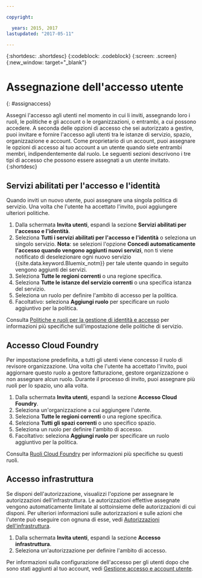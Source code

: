 ```yaml
---

copyright:

  years: 2015, 2017
lastupdated: "2017-05-11"

---
```


{:shortdesc: .shortdesc}
{:codeblock: .codeblock}
{:screen: .screen}
{:new_window: target="_blank"}

# Assegnazione dell'accesso utente
{: #assignaccess}

Assegni l'accesso agli utenti nel momento in cui li inviti, assegnando loro i ruoli, le politiche e gli account o le organizzazioni, o entrambi, a cui possono accedere. A seconda delle opzioni di accesso che sei autorizzato a gestire, puoi invitare e fornire l'accesso agli utenti tra le istanze di servizio, spazio, organizzazione e account. Come proprietario di un account, puoi assegnare le opzioni di accesso al tuo account a un utente quando siete entrambi membri, indipendentemente dal ruolo. Le seguenti sezioni descrivono i tre tipi di accesso che possono essere assegnati a un utente invitato.
{:shortdesc}

## Servizi abilitati per l'accesso e l'identità

Quando inviti un nuovo utente, puoi assegnare una singola politica di servizio. Una volta che l'utente ha accettato l'invito, puoi aggiungere ulteriori politiche.

1. Dalla schermata **Invita utenti**, espandi la sezione **Servizi abilitati per l'accesso e l'identità**.
2. Seleziona **Tutti i servizi abilitati per l'accesso e l'identità** o seleziona un singolo servizio. **Nota**:  se selezioni l'opzione **Concedi automaticamente l'accesso quando vengono aggiunti nuovi servizi**, non ti viene notificato di deselezionare ogni nuovo servizio {{site.data.keyword.Bluemix_notm}} per tale utente quando in seguito vengono aggiunti dei servizi.
3. Seleziona **Tutte le regioni correnti** o una regione specifica.
4. Seleziona **Tutte le istanze del servizio correnti** o una specifica istanza del servizio.
5. Seleziona un ruolo per definire l'ambito di accesso per la politica.
6. Facoltativo: seleziona **Aggiungi ruolo** per specificare un ruolo aggiuntivo per la politica.

Consulta [Politiche e ruoli per la gestione di identità e accesso](/docs/iam/users_roles.html#iamusermanpol) per informazioni più specifiche sull'impostazione delle politiche di servizio.

## Accesso Cloud Foundry

Per impostazione predefinita, a tutti gli utenti viene concesso il ruolo di revisore organizzazione. Una volta che l'utente ha accettato l'invito, puoi aggiornare questo ruolo a gestore fatturazione, gestore organizzazione o non assegnare alcun ruolo. Durante il processo di invito, puoi assegnare più ruoli per lo spazio, uno alla volta.

1. Dalla schermata **Invita utenti**, espandi la sezione **Accesso Cloud Foundry**.
2. Seleziona un'organizzazione a cui aggiungere l'utente.
3. Seleziona **Tutte le regioni correnti** o una regione specifica.
4. Seleziona **Tutti gli spazi correnti** o uno specifico spazio.
5. Seleziona un ruolo per definire l'ambito di accesso.
6. Facoltativo: seleziona **Aggiungi ruolo** per specificare un ruolo aggiuntivo per la politica.

Consulta [Ruoli Cloud Foundry](/docs/iam/users_roles.html#cfroles) per informazioni più specifiche su questi ruoli.

## Accesso infrastruttura

Se disponi dell'autorizzazione, visualizzi l'opzione per assegnare le autorizzazioni dell'infrastruttura. Le autorizzazioni effettive assegnate vengono automaticamente limitate al sottoinsieme delle autorizzazioni di cui disponi. Per ulteriori informazioni sulle autorizzazioni e sulle azioni che l'utente può eseguire con ognuna di esse, vedi [Autorizzazioni dell'infrastruttura](/docs/iam/users_roles.html#infrapermissions).

1. Dalla schermata **Invita utenti**, espandi la sezione **Accesso infrastruttura**. 
2. Seleziona un'autorizzazione per definire l'ambito di accesso.

Per informazioni sulla configurazione dell'accesso per gli utenti dopo che sono stati aggiunti al tuo account, vedi [Gestione accesso e account utente](/docs/iam/iamusermanage.html).
